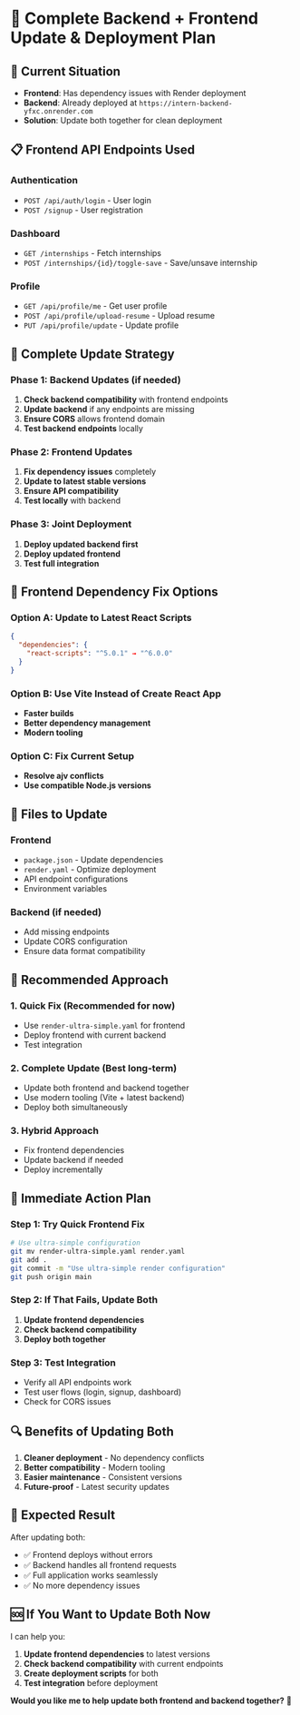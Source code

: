 # 🔄 Complete Backend + Frontend Update & Deployment Plan

## 🎯 Current Situation
- **Frontend**: Has dependency issues with Render deployment
- **Backend**: Already deployed at `https://intern-backend-yfxc.onrender.com`
- **Solution**: Update both together for clean deployment

## 📋 Frontend API Endpoints Used

### Authentication
- `POST /api/auth/login` - User login
- `POST /signup` - User registration

### Dashboard
- `GET /internships` - Fetch internships
- `POST /internships/{id}/toggle-save` - Save/unsave internship

### Profile
- `GET /api/profile/me` - Get user profile
- `POST /api/profile/upload-resume` - Upload resume
- `PUT /api/profile/update` - Update profile

## 🚀 Complete Update Strategy

### Phase 1: Backend Updates (if needed)
1. **Check backend compatibility** with frontend endpoints
2. **Update backend** if any endpoints are missing
3. **Ensure CORS** allows frontend domain
4. **Test backend endpoints** locally

### Phase 2: Frontend Updates
1. **Fix dependency issues** completely
2. **Update to latest stable versions**
3. **Ensure API compatibility**
4. **Test locally** with backend

### Phase 3: Joint Deployment
1. **Deploy updated backend first**
2. **Deploy updated frontend**
3. **Test full integration**

## 🔧 Frontend Dependency Fix Options

### Option A: Update to Latest React Scripts
```json
{
  "dependencies": {
    "react-scripts": "^5.0.1" → "^6.0.0"
  }
}
```

### Option B: Use Vite Instead of Create React App
- **Faster builds**
- **Better dependency management**
- **Modern tooling**

### Option C: Fix Current Setup
- **Resolve ajv conflicts**
- **Use compatible Node.js versions**

## 📁 Files to Update

### Frontend
- `package.json` - Update dependencies
- `render.yaml` - Optimize deployment
- API endpoint configurations
- Environment variables

### Backend (if needed)
- Add missing endpoints
- Update CORS configuration
- Ensure data format compatibility

## 🎯 Recommended Approach

### 1. **Quick Fix** (Recommended for now)
- Use `render-ultra-simple.yaml` for frontend
- Deploy frontend with current backend
- Test integration

### 2. **Complete Update** (Best long-term)
- Update both frontend and backend together
- Use modern tooling (Vite + latest backend)
- Deploy both simultaneously

### 3. **Hybrid Approach**
- Fix frontend dependencies
- Update backend if needed
- Deploy incrementally

## 🚀 Immediate Action Plan

### Step 1: Try Quick Frontend Fix
```bash
# Use ultra-simple configuration
git mv render-ultra-simple.yaml render.yaml
git add .
git commit -m "Use ultra-simple render configuration"
git push origin main
```

### Step 2: If That Fails, Update Both
1. **Update frontend dependencies**
2. **Check backend compatibility**
3. **Deploy both together**

### Step 3: Test Integration
- Verify all API endpoints work
- Test user flows (login, signup, dashboard)
- Check for CORS issues

## 🔍 Benefits of Updating Both

1. **Cleaner deployment** - No dependency conflicts
2. **Better compatibility** - Modern tooling
3. **Easier maintenance** - Consistent versions
4. **Future-proof** - Latest security updates

## 🏁 Expected Result

After updating both:
- ✅ Frontend deploys without errors
- ✅ Backend handles all frontend requests
- ✅ Full application works seamlessly
- ✅ No more dependency issues

## 🆘 If You Want to Update Both Now

I can help you:
1. **Update frontend dependencies** to latest versions
2. **Check backend compatibility** with current endpoints
3. **Create deployment scripts** for both
4. **Test integration** before deployment

**Would you like me to help update both frontend and backend together?** 🚀
